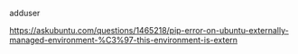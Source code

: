 
adduser

https://askubuntu.com/questions/1465218/pip-error-on-ubuntu-externally-managed-environment-%C3%97-this-environment-is-extern
